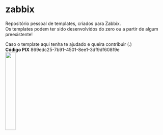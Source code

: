 # zabbix
Repositório pessoal de templates, criados para Zabbix.<br>
Os templates podem ter sido desenvolvidos do zero ou a partir de algum preexistente!<br>

Caso o template aqui tenha te ajudado e queira contribuir ($.$)<br>
<strong>Código PIX</strong> 869edc25-7b91-4501-8ee1-3df9df608f9e<br>
<a href="https://nubank.com.br/pagar/12ewh2/RH9P6nOsFS" target="_blank"><img width="25%" height="25%" src="https://pro69.net.br/qrcode-pix-github.png"/></a>

